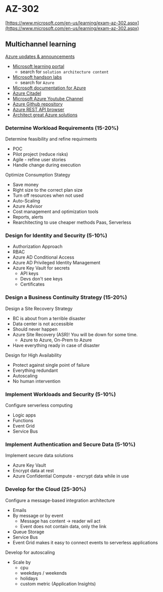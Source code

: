 # AZ-302

[https://www.microsoft.com/en-us/learning/exam-az-302.aspx](https://www.microsoft.com/en-us/learning/exam-az-302.aspx)

## Multichannel learning

[Azure updates & announcements](https://azure.microsoft.com/en-us/updates/)

- [Microsoft learning portal](https://microsoft.com/learn)
  - search for `solution architecture content`
- [Microsoft handson labs](https://microsoft.com/handsonlabs)
  - search for `Azure`
- [Microsoft documentation for Azure](https://docs.microsoft.com/en-us/azure)
- [Azure Citadel](https://azurecitadel.com/)
- [Microsoft Azure Youtube Channel](https://www.youtube.com/user/windowsazure)
- [Azure Github repository](https://github.com/Azure/azure-powershell)
- [Azure REST API browser](https://docs.microsoft.com/en-us/rest/api/?view=Azure)
- [Architect great Azure solutions](https://docs.microsoft.com/en-us/learn/paths/architect-great-solutions-in-azure/)

### Determine Workload Requirements (15-20%)

Determine feasibility and refine requirments

- POC
- Pilot project (reduce risks)
- Agile - refine user stories
- Handle change during execution

Optimize Consumption Stategy

- Save money
- Right size to the correct plan size
- Turn off resources when not used
- Auto-Scaling
- Azure Advisor
- Cost management and optimization tools
- Reports, alerts
- Rearchitecting to use cheaper methods Paas, Serverless

### Design for Identity and Security (5-10%)

- Authorization Approach
- RBAC
- Azure AD Conditional Access
- Azure AD Privileged Identity Management
- Azure Key Vault for secrets
  - API keys
  - Devs don't see keys
  - Certificates

### Design a Business Continuity Strategy (15-20%)

Design a Site Recovery Strategy

- BC is about from a terrible disaster
- Data center is not accessible
- Should never happen
- Azure Site Recovery (ASR)! You will be down for some time.
  - Azure to Azure, On-Prem to Azure
- Have everything ready in case of disaster

Design for High Availability

- Protect against single point of failure
- Everything redundant
- Autoscaling
- No human intervention

### Implement Workloads and Security (5-10%)

Configure serverless computing

- Logic apps
- Functions
- Event Grid
- Service Bus

### Implement Authentication and Secure Data (5-10%)

Implement secure data solutions

- Azure Key Vault
- Encrypt data at rest
- Azure Confidential Compute - encrypt data while in use

### Develop for the Cloud (25-30%)

Configure a message-based integration architecture

- Emails
- By message or by event
  - Message has content -> reader wil act
  - Event does not contain data, only the link
- Queue Storage
- Service Bus
- Event Grid makes it easy to connect events to serverless applications

Develop for autoscaling

- Scale by
  - cpu
  - weekdays / weekends
  - holidays
  - custom metric (Application Insights)